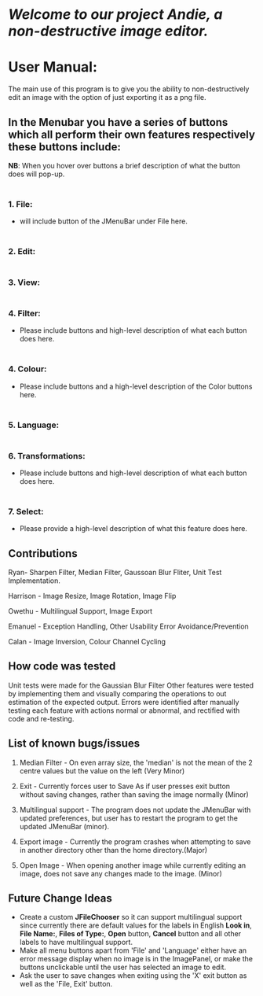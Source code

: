 # _Welcome to our **project Andie**, a non-destructive image editor._

# User Manual:
The main use of this program is to give you the ability to non-destructively edit an image with the option of just exporting it as a png file.
## In the Menubar you have a series of buttons which all perform their own features respectively these buttons include:

**NB**: When you hover over buttons a brief description of what the button does will pop-up.
### <br> 1. File:
 - will include button of the JMenuBar under File here.
###  <br>2. Edit:
### <br>3. View:
### <br>4. Filter:
 - Please include buttons and high-level description of what each button does here.
### <br>4. Colour:
-  Please include buttons and a high-level description of the Color buttons here.
### <br>5. Language:
### <br>6. Transformations:
 - Please include buttons and high-level description of what each button does here. 
### <br>7. Select:
 - Please provide a high-level description of what this feature does here.











## Contributions
Ryan- Sharpen Filter, Median Filter, Gaussoan Blur Fliter, Unit Test Implementation.

Harrison - Image Resize, Image Rotation, Image Flip

Owethu - Multilingual Support, Image Export

Emanuel - Exception Handling, Other Usability Error Avoidance/Prevention

Calan - Image Inversion, Colour Channel Cycling

## How code was tested
Unit tests were made for the Gaussian Blur Filter
Other features were tested by implementing them and visually comparing the operations to out estimation of the expected output.
Errors were identified after manually testing each feature with actions normal or abnormal, and rectified with code and re-testing.

## List of known bugs/issues
1) Median Filter - On even array size, the 'median' is not the mean of the 2 centre values but the value on the left (Very Minor)

2) Exit - Currently forces user to Save As if user presses exit button without saving changes, rather than saving the image normally (Minor)

3) Multilingual support - The program does not update the JMenuBar with updated preferences, but user has to restart the program to get the updated JMenuBar (minor).

4) Export image - Currently the program crashes when attempting to save in another directory other than the home directory.(Major)

5) Open Image - When opening another image while currently editing an image, does not save any changes made to the image. (Minor)


## Future Change Ideas
- Create a custom __JFileChooser__ so it can support multilingual support since currently there are default values for the labels in English **Look in**, **File Name:**, **Files of Type:**, **Open** button, **Cancel** button and all other labels to have multilingual support. 
- Make all menu buttons apart from 'File' and 'Language' either have an error message display when no image is in the ImagePanel, or make
the buttons unclickable until the user has selected an image to edit.
- Ask the user to save changes when exiting using the 'X' exit button as well as the 'File, Exit' button.
  
